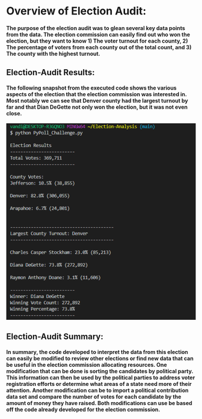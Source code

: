 # Overview of Election Audit:
#### The purpose of the election audit was to glean several key data points from the data. The election commission can easily find out who won the election, but they want to know 1) The voter turnout for each county, 2) The percentage of voters from each county out of the total count, and 3) The county with the highest turnout.
## Election-Audit Results: 
#### The following snapshot from the executed code shows the various aspects of the election that the election commission was interested in. Most notably we can see that Denver county had the largest turnout by far and that Dian DeGette not only won the election, but it was not even close. 
![Results](https://github.com/Brooks2210/Election-Analysis/blob/main/analysis/Results.png)
## Election-Audit Summary: 
#### In summary, the code developed to interpret the data from this election can easily be modified to review other elections or find new data that can be useful in the election commission allocating resources. One modification that can be done is sorting the candidates by political party. This information can then be used by the political parties to address voter registration efforts or determine what areas of a state need more of their attention. Another modification can be to import a political contribution data set and compare the number of votes for each candidate by the amount of money they have raised. Both modifications can use be based off the code already developed for the election commission.
